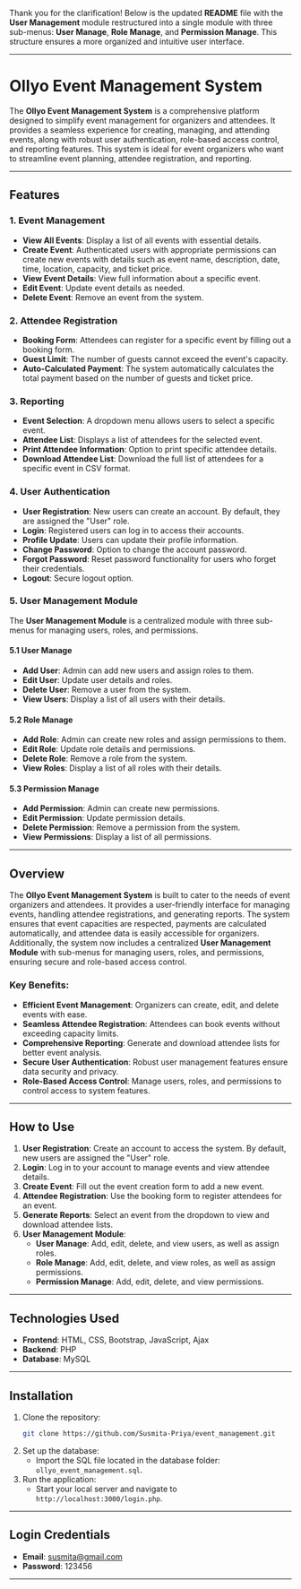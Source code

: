 Thank you for the clarification! Below is the updated **README** file with the **User Management** module restructured into a single module with three sub-menus: **User Manage**, **Role Manage**, and **Permission Manage**. This structure ensures a more organized and intuitive user interface.

---

# Ollyo Event Management System

The **Ollyo Event Management System** is a comprehensive platform designed to simplify event management for organizers and attendees. It provides a seamless experience for creating, managing, and attending events, along with robust user authentication, role-based access control, and reporting features. This system is ideal for event organizers who want to streamline event planning, attendee registration, and reporting.

---

## Features

### 1. **Event Management**
- **View All Events**: Display a list of all events with essential details.
- **Create Event**: Authenticated users with appropriate permissions can create new events with details such as event name, description, date, time, location, capacity, and ticket price.
- **View Event Details**: View full information about a specific event.
- **Edit Event**: Update event details as needed.
- **Delete Event**: Remove an event from the system.

### 2. **Attendee Registration**
- **Booking Form**: Attendees can register for a specific event by filling out a booking form.
- **Guest Limit**: The number of guests cannot exceed the event's capacity.
- **Auto-Calculated Payment**: The system automatically calculates the total payment based on the number of guests and ticket price.

### 3. **Reporting**
- **Event Selection**: A dropdown menu allows users to select a specific event.
- **Attendee List**: Displays a list of attendees for the selected event.
- **Print Attendee Information**: Option to print specific attendee details.
- **Download Attendee List**: Download the full list of attendees for a specific event in CSV format.

### 4. **User Authentication**
- **User Registration**: New users can create an account. By default, they are assigned the "User" role.
- **Login**: Registered users can log in to access their accounts.
- **Profile Update**: Users can update their profile information.
- **Change Password**: Option to change the account password.
- **Forgot Password**: Reset password functionality for users who forget their credentials.
- **Logout**: Secure logout option.

### 5. **User Management Module**
The **User Management Module** is a centralized module with three sub-menus for managing users, roles, and permissions.

#### **5.1 User Manage**
- **Add User**: Admin can add new users and assign roles to them.
- **Edit User**: Update user details and roles.
- **Delete User**: Remove a user from the system.
- **View Users**: Display a list of all users with their details.

#### **5.2 Role Manage**
- **Add Role**: Admin can create new roles and assign permissions to them.
- **Edit Role**: Update role details and permissions.
- **Delete Role**: Remove a role from the system.
- **View Roles**: Display a list of all roles with their details.

#### **5.3 Permission Manage**
- **Add Permission**: Admin can create new permissions.
- **Edit Permission**: Update permission details.
- **Delete Permission**: Remove a permission from the system.
- **View Permissions**: Display a list of all permissions.

---

## Overview

The **Ollyo Event Management System** is built to cater to the needs of event organizers and attendees. It provides a user-friendly interface for managing events, handling attendee registrations, and generating reports. The system ensures that event capacities are respected, payments are calculated automatically, and attendee data is easily accessible for organizers. Additionally, the system now includes a centralized **User Management Module** with sub-menus for managing users, roles, and permissions, ensuring secure and role-based access control.

### Key Benefits:
- **Efficient Event Management**: Organizers can create, edit, and delete events with ease.
- **Seamless Attendee Registration**: Attendees can book events without exceeding capacity limits.
- **Comprehensive Reporting**: Generate and download attendee lists for better event analysis.
- **Secure User Authentication**: Robust user management features ensure data security and privacy.
- **Role-Based Access Control**: Manage users, roles, and permissions to control access to system features.

---

## How to Use

1. **User Registration**: Create an account to access the system. By default, new users are assigned the "User" role.
2. **Login**: Log in to your account to manage events and view attendee details.
3. **Create Event**: Fill out the event creation form to add a new event.
4. **Attendee Registration**: Use the booking form to register attendees for an event.
5. **Generate Reports**: Select an event from the dropdown to view and download attendee lists.
6. **User Management Module**:
   - **User Manage**: Add, edit, delete, and view users, as well as assign roles.
   - **Role Manage**: Add, edit, delete, and view roles, as well as assign permissions.
   - **Permission Manage**: Add, edit, delete, and view permissions.

---

## Technologies Used
- **Frontend**: HTML, CSS, Bootstrap, JavaScript, Ajax
- **Backend**: PHP
- **Database**: MySQL

---

## Installation

1. Clone the repository:
   ```bash
   git clone https://github.com/Susmita-Priya/event_management.git
   ```
2. Set up the database:
   - Import the SQL file located in the database folder: `ollyo_event_management.sql`.
3. Run the application:
   - Start your local server and navigate to `http://localhost:3000/login.php`.

---

## Login Credentials

- **Email**: susmita@gmail.com
- **Password**: 123456

---
